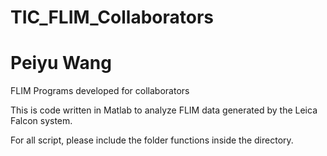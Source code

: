 # TIC_FLIM_Collaborators
# Peiyu Wang
FLIM Programs developed for collaborators

This is code written in Matlab to analyze FLIM data generated by the Leica Falcon system. 

For all script, please include the folder functions inside the directory. 
